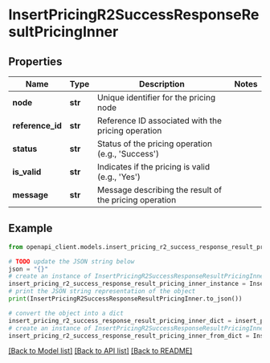# InsertPricingR2SuccessResponseResultPricingInner


## Properties

Name | Type | Description | Notes
------------ | ------------- | ------------- | -------------
**node** | **str** | Unique identifier for the pricing node | 
**reference_id** | **str** | Reference ID associated with the pricing operation | 
**status** | **str** | Status of the pricing operation (e.g., &#39;Success&#39;) | 
**is_valid** | **str** | Indicates if the pricing is valid (e.g., &#39;Yes&#39;) | 
**message** | **str** | Message describing the result of the pricing operation | 

## Example

```python
from openapi_client.models.insert_pricing_r2_success_response_result_pricing_inner import InsertPricingR2SuccessResponseResultPricingInner

# TODO update the JSON string below
json = "{}"
# create an instance of InsertPricingR2SuccessResponseResultPricingInner from a JSON string
insert_pricing_r2_success_response_result_pricing_inner_instance = InsertPricingR2SuccessResponseResultPricingInner.from_json(json)
# print the JSON string representation of the object
print(InsertPricingR2SuccessResponseResultPricingInner.to_json())

# convert the object into a dict
insert_pricing_r2_success_response_result_pricing_inner_dict = insert_pricing_r2_success_response_result_pricing_inner_instance.to_dict()
# create an instance of InsertPricingR2SuccessResponseResultPricingInner from a dict
insert_pricing_r2_success_response_result_pricing_inner_from_dict = InsertPricingR2SuccessResponseResultPricingInner.from_dict(insert_pricing_r2_success_response_result_pricing_inner_dict)
```
[[Back to Model list]](../README.md#documentation-for-models) [[Back to API list]](../README.md#documentation-for-api-endpoints) [[Back to README]](../README.md)



